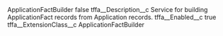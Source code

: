 <?xml version="1.0" encoding="UTF-8"?>
<CustomMetadata xmlns="http://soap.sforce.com/2006/04/metadata" xmlns:xsi="http://www.w3.org/2001/XMLSchema-instance" xmlns:xsd="http://www.w3.org/2001/XMLSchema">
    <label>ApplicationFactBuilder</label>
    <protected>false</protected>
    <values>
        <field>tffa__Description__c</field>
        <value xsi:type="xsd:string">Service for building ApplicationFact records from Application records.</value>
    </values>
    <values>
        <field>tffa__Enabled__c</field>
        <value xsi:type="xsd:boolean">true</value>
    </values>
    <values>
        <field>tffa__ExtensionClass__c</field>
        <value xsi:type="xsd:string">ApplicationFactBuilder</value>
    </values>
</CustomMetadata>
